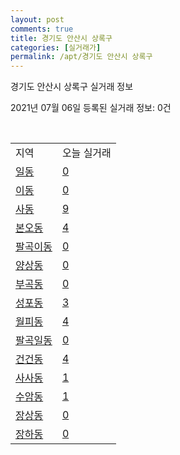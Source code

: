 ```yaml
---
layout: post
comments: true
title: 경기도 안산시 상록구
categories: [실거래가]
permalink: /apt/경기도 안산시 상록구
---
```


경기도 안산시 상록구 실거래 정보

2021년 07월 06일 등록된 실거래 정보: 0건

<script type="text/javascript">
  google.charts.load('current', {'packages':['corechart']});
  google.charts.setOnLoadCallback(drawChart);

  function drawChart() {
    var data = google.visualization.arrayToDataTable([['거래일', '매매', '전월세', '전매'], ['20-07', 217, 299, 27], ['20-08', 206, 314, 25], ['20-09', 186, 307, 22], ['20-10', 240, 274, 21], ['20-11', 317, 258, 22], ['20-12', 338, 259, 21], ['21-01', 669, 275, 14], ['21-02', 412, 371, 4], ['21-03', 276, 333, 5], ['21-04', 213, 213, 0], ['21-05', 199, 161, 0], ['21-06', 102, 146, 0], ['21-07', 0, 2, 0]]);

    var options = {
      title: '최근 유형별 거래량 추이',
      legend: { position: 'bottom' }
    };

    var chart = new google.visualization.LineChart(document.getElementById('columnchart_material'));
    chart.draw(data, (options));
  }
</script>

<div id="columnchart_material" style="width: 95%; margin-left: -35px"></div>
<br>
<table class="sortable">
  <tr>
    <td>지역</td>
    <td>오늘 실거래</td>
  </tr>

  
  <tr class="item">
    <td><a href="경기도 안산시 상록구 일동">일동</a></td>
    <td><a href="경기도 안산시 상록구 일동">0</a></td>
  </tr>
    

  <tr class="item">
    <td><a href="경기도 안산시 상록구 이동">이동</a></td>
    <td><a href="경기도 안산시 상록구 이동">0</a></td>
  </tr>
    

  <tr class="item">
    <td><a href="경기도 안산시 상록구 사동">사동</a></td>
    <td><a href="경기도 안산시 상록구 사동">9</a></td>
  </tr>
    

  <tr class="item">
    <td><a href="경기도 안산시 상록구 본오동">본오동</a></td>
    <td><a href="경기도 안산시 상록구 본오동">4</a></td>
  </tr>
    

  <tr class="item">
    <td><a href="경기도 안산시 상록구 팔곡이동">팔곡이동</a></td>
    <td><a href="경기도 안산시 상록구 팔곡이동">0</a></td>
  </tr>
    

  <tr class="item">
    <td><a href="경기도 안산시 상록구 양상동">양상동</a></td>
    <td><a href="경기도 안산시 상록구 양상동">0</a></td>
  </tr>
    

  <tr class="item">
    <td><a href="경기도 안산시 상록구 부곡동">부곡동</a></td>
    <td><a href="경기도 안산시 상록구 부곡동">0</a></td>
  </tr>
    

  <tr class="item">
    <td><a href="경기도 안산시 상록구 성포동">성포동</a></td>
    <td><a href="경기도 안산시 상록구 성포동">3</a></td>
  </tr>
    

  <tr class="item">
    <td><a href="경기도 안산시 상록구 월피동">월피동</a></td>
    <td><a href="경기도 안산시 상록구 월피동">4</a></td>
  </tr>
    

  <tr class="item">
    <td><a href="경기도 안산시 상록구 팔곡일동">팔곡일동</a></td>
    <td><a href="경기도 안산시 상록구 팔곡일동">0</a></td>
  </tr>
    

  <tr class="item">
    <td><a href="경기도 안산시 상록구 건건동">건건동</a></td>
    <td><a href="경기도 안산시 상록구 건건동">4</a></td>
  </tr>
    

  <tr class="item">
    <td><a href="경기도 안산시 상록구 사사동">사사동</a></td>
    <td><a href="경기도 안산시 상록구 사사동">1</a></td>
  </tr>
    

  <tr class="item">
    <td><a href="경기도 안산시 상록구 수암동">수암동</a></td>
    <td><a href="경기도 안산시 상록구 수암동">1</a></td>
  </tr>
    

  <tr class="item">
    <td><a href="경기도 안산시 상록구 장상동">장상동</a></td>
    <td><a href="경기도 안산시 상록구 장상동">0</a></td>
  </tr>
    

  <tr class="item">
    <td><a href="경기도 안산시 상록구 장하동">장하동</a></td>
    <td><a href="경기도 안산시 상록구 장하동">0</a></td>
  </tr>
    


</table>


    